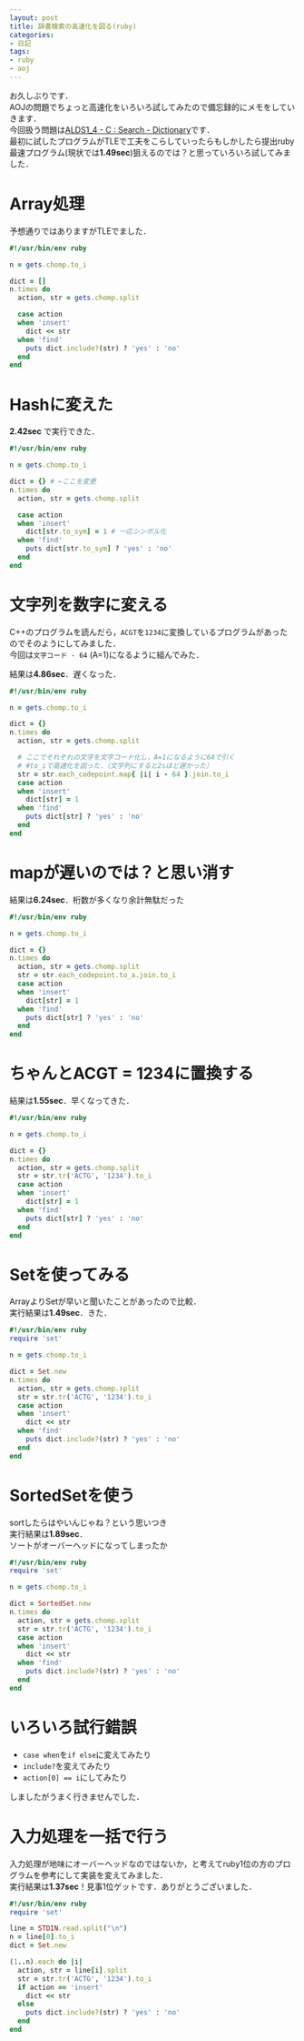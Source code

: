 ```yaml
---
layout: post
title: 辞書検索の高速化を図る(ruby)
categories:
- 日記
tags:
- ruby
- aoj
---
```


お久しぶりです．  
AOJの問題でちょっと高速化をいろいろ試してみたので備忘録的にメモをしていきます．  
今回扱う問題は[ALDS1_4 - C : Search - Dictionary](http://judge.u-aizu.ac.jp/onlinejudge/description.jsp?id=ALDS1_4_C)です．  
最初に試したプログラムがTLEで工夫をこらしていったらもしかしたら提出ruby最速プログラム(現状では**1.49sec**)狙えるのでは？と思っていろいろ試してみました．  

# Array処理
予想通りではありますがTLEでました．

```ruby
#!/usr/bin/env ruby

n = gets.chomp.to_i

dict = []
n.times do
  action, str = gets.chomp.split

  case action
  when 'insert'
    dict << str
  when 'find'
    puts dict.include?(str) ? 'yes' : 'no'
  end
end
```

# Hashに変えた
**2.42sec** で実行できた．  


```ruby
#!/usr/bin/env ruby

n = gets.chomp.to_i

dict = {} # ←ここを変更
n.times do
  action, str = gets.chomp.split

  case action
  when 'insert'
    dict[str.to_sym] = 1 # 一応シンボル化
  when 'find'
    puts dict[str.to_sym] ? 'yes' : 'no'
  end
end
```

# 文字列を数字に変える
C++のプログラムを読んだら，`ACGT`を`1234`に変換しているプログラムがあったのでそのようにしてみました．  
今回は`文字コード - 64` (A=1)になるように組んでみた．  

結果は**4.86sec**．遅くなった．

```ruby
#!/usr/bin/env ruby

n = gets.chomp.to_i

dict = {}
n.times do
  action, str = gets.chomp.split

  # ここでそれぞれの文字を文字コード化し，A=1になるように64で引く
  # #to_iで高速化を図った．（文字列にすると2sほど遅かった）
  str = str.each_codepoint.map{ |i| i - 64 }.join.to_i
  case action
  when 'insert'
    dict[str] = 1
  when 'find'
    puts dict[str] ? 'yes' : 'no'
  end
end
```

# mapが遅いのでは？と思い消す
結果は**6.24sec**．桁数が多くなり余計無駄だった

```ruby
#!/usr/bin/env ruby

n = gets.chomp.to_i

dict = {}
n.times do
  action, str = gets.chomp.split
  str = str.each_codepoint.to_a.join.to_i
  case action
  when 'insert'
    dict[str] = 1
  when 'find'
    puts dict[str] ? 'yes' : 'no'
  end
end
```

# ちゃんとACGT = 1234に置換する
結果は**1.55sec**．早くなってきた．

```ruby
#!/usr/bin/env ruby

n = gets.chomp.to_i

dict = {}
n.times do
  action, str = gets.chomp.split
  str = str.tr('ACTG', '1234').to_i
  case action
  when 'insert'
    dict[str] = 1
  when 'find'
    puts dict[str] ? 'yes' : 'no'
  end
end
```

# Setを使ってみる
ArrayよりSetが早いと聞いたことがあったので比較．  
実行結果は**1.49sec**．きた．

```ruby
#!/usr/bin/env ruby
require 'set'

n = gets.chomp.to_i

dict = Set.new
n.times do
  action, str = gets.chomp.split
  str = str.tr('ACTG', '1234').to_i
  case action
  when 'insert'
    dict << str
  when 'find'
    puts dict.include?(str) ? 'yes' : 'no'
  end
end
```

# SortedSetを使う
sortしたらはやいんじゃね？という思いつき  
実行結果は**1.89sec**．  
ソートがオーバーヘッドになってしまったか

```ruby
#!/usr/bin/env ruby
require 'set'

n = gets.chomp.to_i

dict = SortedSet.new
n.times do
  action, str = gets.chomp.split
  str = str.tr('ACTG', '1234').to_i
  case action
  when 'insert'
    dict << str
  when 'find'
    puts dict.include?(str) ? 'yes' : 'no'
  end
end
```

# いろいろ試行錯誤
- `case when`を`if else`に変えてみたり
- `include?`を変えてみたり
- `action[0] == i`にしてみたり

しましたがうまく行きませんでした．

# 入力処理を一括で行う
入力処理が地味にオーバーヘッドなのではないか，と考えてruby1位の方のプログラムを参考にして実装を変えてみました．  
実行結果は**1.37sec**！見事1位ゲットです．ありがとうございました．

```ruby
#!/usr/bin/env ruby
require 'set'

line = STDIN.read.split("\n")
n = line[0].to_i
dict = Set.new

(1..n).each do |i|
  action, str = line[i].split
  str = str.tr('ACTG', '1234').to_i
  if action == 'insert'
    dict << str
  else
    puts dict.include?(str) ? 'yes' : 'no'
  end
end

```
